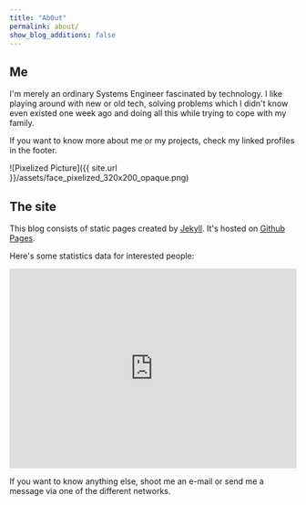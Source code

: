 ```yaml
---
title: "Ab0ut"
permalink: about/
show_blog_additions: false
---
```

## Me
I'm merely an ordinary Systems Engineer fascinated by technology. I like playing
 around with new or old tech, solving problems which I didn't know even existed
 one week ago and doing all this while trying to cope with my family.

 If you want to know more about me or my projects, check my linked profiles in the footer.

![Pixelized Picture]({{ site.url }}/assets/face_pixelized_320x200_opaque.png)

## The site
This blog consists of static pages created by [Jekyll](https://jekyllrb.com). It's hosted on [Github Pages](https://pages.github.com/).

Here's some statistics data for interested people:

<div id="widgetIframe"><iframe width="100%" height="350" src="https://piwik.tillwiese.de/index.php?module=Widgetize&action=iframe&widget=1&moduleToWidgetize=VisitsSummary&actionToWidgetize=index&idSite=1&period=day&date=yesterday&disableLink=1&widget=1" scrolling="no" frameborder="0" marginheight="0" marginwidth="0"></iframe></div>

If you want to know anything else, shoot me an e-mail or send me a message via one of the different networks.
